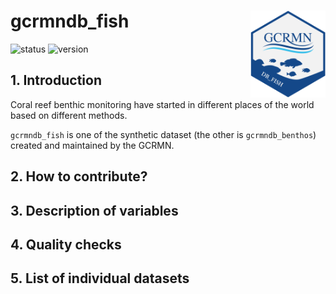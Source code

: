 # gcrmndb_fish <img src='figs/hex_logo.png' align="right" height="138.5" />
![status](https://img.shields.io/badge/status-in%20dev.-blue)
![version](https://img.shields.io/badge/version-0.0.0-blue)

## 1. Introduction

Coral reef benthic monitoring have started in different places of the world based on different methods.

`gcrmndb_fish` is one of the synthetic dataset (the other is `gcrmndb_benthos`) created and maintained by the GCRMN.

## 2. How to contribute?

## 3. Description of variables

## 4. Quality checks

## 5. List of individual datasets

